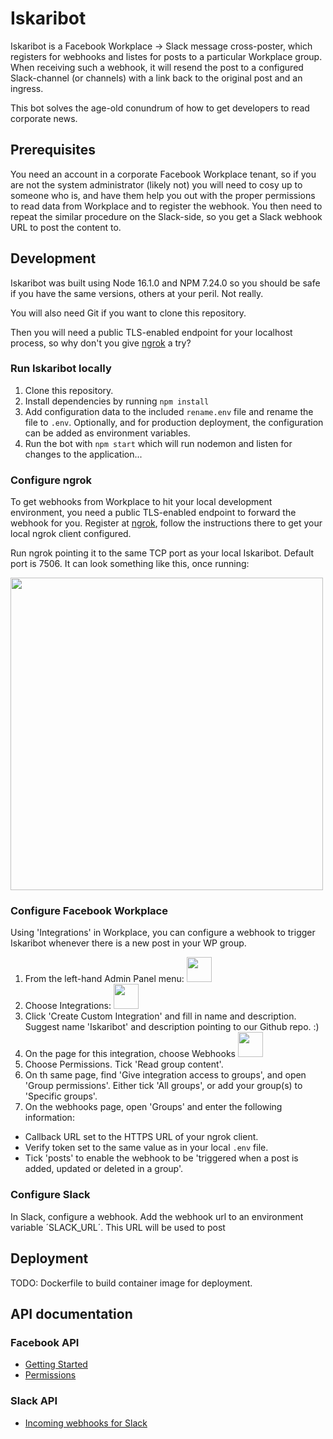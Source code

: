 # Iskaribot

Iskaribot is a Facebook Workplace -> Slack message cross-poster, which registers for webhooks and listes for posts to a particular Workplace group. When receiving such a webhook, it will resend the post to a configured Slack-channel (or channels) with a link back to the original post and an ingress.

This bot solves the age-old conundrum of how to get developers to read corporate news.

## Prerequisites

You need an account in a corporate Facebook Workplace tenant, so if you are not the system administrator (likely not) you will need to cosy up to someone who is, and have them help you out with the proper permissions to read data from Workplace and to register the webhook.
You then need to repeat the similar procedure on the Slack-side, so you get a Slack webhook URL to post the content to.

## Development

Iskaribot was built using Node 16.1.0 and NPM 7.24.0 so you should be safe if you have the same versions, others at your peril. Not really.

You will also need Git if you want to clone this repository.

Then you will need a public TLS-enabled endpoint for your localhost process, so why don't you give [ngrok](https://ngrok.com/) a try?

### Run Iskaribot locally

1. Clone this repository.
1. Install dependencies by running `npm install`
1. Add configuration data to the included `rename.env` file and rename the file to `.env`. Optionally, and for production deployment, the configuration can be added as environment variables.
1. Run the bot with `npm start` which will run nodemon and listen for changes to the application...

### Configure ngrok

To get webhooks from Workplace to hit your local development environment, you need a public TLS-enabled endpoint to forward the webhook for you. Register at [ngrok](https://ngrok.com), follow the instructions there to get your local ngrok client configured.

Run ngrok pointing it to the same TCP port as your local Iskaribot. Default port is 7506. It can look something like this, once running:

<img src="images/ngrok_client.png" width=500>

### Configure Facebook Workplace

Using 'Integrations' in Workplace, you can configure a webhook to trigger Iskaribot whenever there is a new post in your WP group.

1. From the left-hand Admin Panel menu: <img src="images/admin_panel.png" width=40>
1. Choose Integrations: <img src="images/integrations.png" height=40>
1. Click 'Create Custom Integration' and fill in name and description. Suggest name 'Iskaribot' and description pointing to our Github repo. :)
1. On the page for this integration, choose Webhooks <img src="images/webhooks.png" height=40>
1. Choose Permissions. Tick 'Read group content'.
1. On th same page, find 'Give integration access to groups', and open 'Group permissions'. Either tick 'All groups', or add your group(s) to 'Specific groups'.
1. On the webhooks page, open 'Groups' and enter the following information:

- Callback URL set to the HTTPS URL of your ngrok client.
- Verify token set to the same value as in your local `.env` file.
- Tick 'posts' to enable the webhook to be 'triggered when a post is added, updated or deleted in a group'.

### Configure Slack
In Slack, configure a webhook. Add the webhook url to an environment variable ´SLACK_URL´.
This URL will be used to post 
## Deployment

TODO: Dockerfile to build container image for deployment.

## API documentation

### Facebook API

- [Getting Started](https://developers.facebook.com/docs/graph-api/webhooks/getting-started)
- [Permissions](https://developers.facebook.com/docs/workplace/reference/permissions)

### Slack API

- [Incoming webhooks for Slack](https://slack.com/intl/en-no/help/articles/115005265063-Incoming-webhooks-for-Slack)
